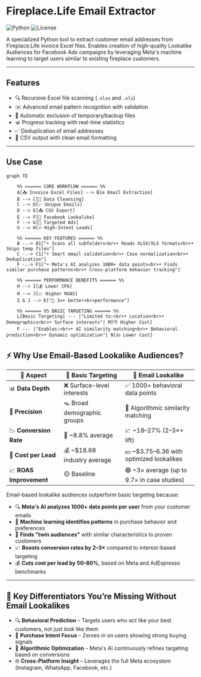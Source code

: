 # Fireplace.Life Email Extractor

![Python](https://img.shields.io/badge/Python-3.8%2B-blue)
![License](https://img.shields.io/badge/License-MIT-green)

A specialized Python tool to extract customer email addresses from Fireplace.Life invoice Excel files. Enables creation of high-quality Lookalike Audiences for Facebook Ads campaigns by leveraging Meta's machine learning to target users similar to existing fireplace customers.

---

## Features

- 🔍 Recursive Excel file scanning (`.xlsx` and `.xls`)
- ✉️ Advanced email pattern recognition with validation
- 🧹 Automatic exclusion of temporary/backup files
- 📊 Progress tracking with real-time statistics
- ✅ Deduplication of email addresses
- 💾 CSV output with clean email formatting

---

## Use Case

```mermaid
graph TD

    %% ====== CORE WORKFLOW ====== %%
    A[📥 Invoice Excel Files] --> B[⚙️ Email Extraction]
    B --> C[🧹 Data Cleansing]
    C --> D[✅ Unique Emails]
    D --> E[📤 CSV Export]
    E --> F[👥 Facebook Lookalike]
    F --> G[🎯 Targeted Ads]
    G --> H[🔥 High-Intent Leads]
    
    %% ====== KEY FEATURES ====== %%
    B -.-> B1["• Scans all subfolders<br>• Reads XLSX/XLS formats<br>• Skips temp files"]
    C -.-> C1["• Smart email validation<br>• Case normalization<br>• Deduplication"]
    F -.-> F1["• Meta's AI analyzes 1000+ data points<br>• Finds similar purchase patterns<br>• Cross-platform behavior tracking"]
    
    %% ====== PERFORMANCE BENEFITS ====== %%
    H --> I[💰 Lower CPA]
    H --> J[📈 Higher ROAS]
    I & J --> K["🚀 3×+ better<br>performance"]
    
    %% ====== VS BASIC TARGETING ====== %%
    L[Basic Targeting] --- |"Limited to:<br>• Location<br>• Demographics<br>• Surface interests"| M[👎 Higher Cost]
    F --- |"Enables:<br>• AI similarity matching<br>• Behavioral prediction<br>• Dynamic optimization"| N[👍 Lower Cost]
```


## ⚡ Why Use Email-Based Lookalike Audiences?

| 🧠 **Aspect**             | 😬 **Basic Targeting**             | 🚀 **Email Lookalike**                             |
|---------------------------|------------------------------------|----------------------------------------------------|
| 📊 **Data Depth**         | ❌ Surface-level interests          | ✅ 1000+ behavioral data points                    |
| 🎯 **Precision**          | 🪤 Broad demographic groups         | 🎯 Algorithmic similarity matching                 |
| 📉 **Conversion Rate**    | 🔻 ~8.8% average                    | 📈 ~18–27% (2–3×+ lift)                            |
| 💸 **Cost per Lead**      | 💰 ~$18.68 industry average         | 💵 ~$3.75–6.36 with optimized lookalikes           |
| 📈 **ROAS Improvement**   | 🟡 Baseline                        | 🟢 ~3× average (up to 9.7× in case studies)        |

Email-based lookalike audiences outperform basic targeting because:

- 🔍 **Meta's AI analyzes 1000+ data points per user** from your customer emails  
- 🧠 **Machine learning identifies patterns** in purchase behavior and preferences  
- 🎯 **Finds "twin audiences"** with similar characteristics to proven customers  
- 📈 **Boosts conversion rates by 2–3×** compared to interest-based targeting  
- 💰 **Cuts cost per lead by 50–80%**, based on Meta and AdEspresso benchmarks  

---

## 🚨 Key Differentiators You’re Missing Without Email Lookalikes

- 🔍 **Behavioral Prediction** – Targets users who *act* like your best customers, not just *look* like them  
- 🛒 **Purchase Intent Focus** – Zeroes in on users showing strong buying signals  
- 🤖 **Algorithmic Optimization** – Meta's AI continuously refines targeting based on conversions  
- 🌐 **Cross-Platform Insight** – Leverages the full Meta ecosystem (Instagram, WhatsApp, Facebook, etc.)

